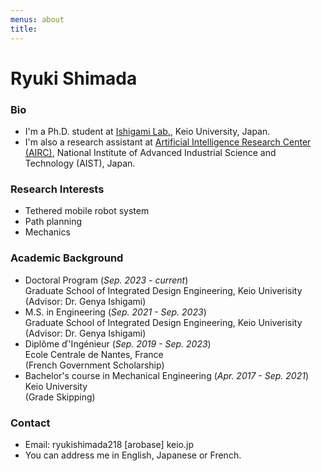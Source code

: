 ```yaml
---
menus: about
title:
---
```


# Ryuki Shimada

### Bio
- I'm a Ph.D. student at [Ishigami Lab.](http://www.srg.mech.keio.ac.jp/en/), Keio University, Japan.
- I'm also a research assistant at [Artificial Intelligence Research Center (AIRC)](https://www.airc.aist.go.jp/en/cosine/), National Institute of Advanced Industrial Science and Technology (AIST), Japan.

### Research Interests
- Tethered mobile robot system
- Path planning
- Mechanics

### Academic Background
- Doctoral Program (*Sep. 2023 - current*)  
  Graduate School of Integrated Design Engineering, Keio Univerisity  
  (Advisor: Dr. Genya Ishigami)
- M.S. in Engineering (*Sep. 2021 - Sep. 2023*)  
  Graduate School of Integrated Design Engineering, Keio Univerisity  
  (Advisor: Dr. Genya Ishigami)
- Diplôme ď'Ingénieur (*Sep. 2019 - Sep. 2023*)  
  Ecole Centrale de Nantes, France  
  (French Government Scholarship)
- Bachelor's course in Mechanical Engineering (*Apr. 2017 - Sep. 2021*)  
  Keio University  
  (Grade Skipping)

### Contact
- Email: ryukishimada218 [arobase] keio.jp
- You can address me in English, Japanese or French.
